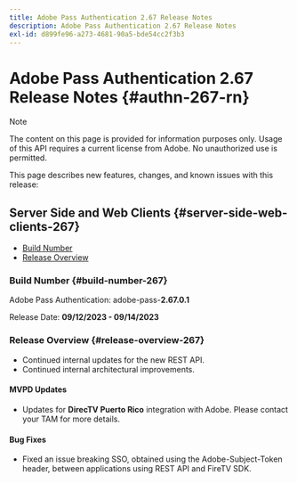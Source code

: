 ```yaml
---
title: Adobe Pass Authentication 2.67 Release Notes
description: Adobe Pass Authentication 2.67 Release Notes
exl-id: d899fe96-a273-4681-90a5-bde54cc2f3b3
---
```

# Adobe Pass Authentication 2.67 Release Notes {#authn-267-rn}

>[!NOTE]
>
>The content on this page is provided for information purposes only. Usage of this API requires a current license from Adobe. No unauthorized use is permitted.

This page describes new features, changes, and known issues with this release:

## Server Side and Web Clients {#server-side-web-clients-267}

* [Build Number](#build-number-267)
* [Release Overview](#release-overview-267)

### Build Number {#build-number-267}

Adobe Pass Authentication: adobe-pass-**2.67.0.1**

Release Date: **09/12/2023 - 09/14/2023** 

### Release Overview {#release-overview-267}

* Continued internal updates for the new REST API.
* Continued internal architectural improvements.

#### MVPD Updates

* Updates for **DirecTV Puerto Rico** integration with Adobe. Please contact your TAM for more details.
 
#### Bug Fixes

* Fixed an issue breaking SSO, obtained using the Adobe-Subject-Token header, between applications using REST API and FireTV SDK.

